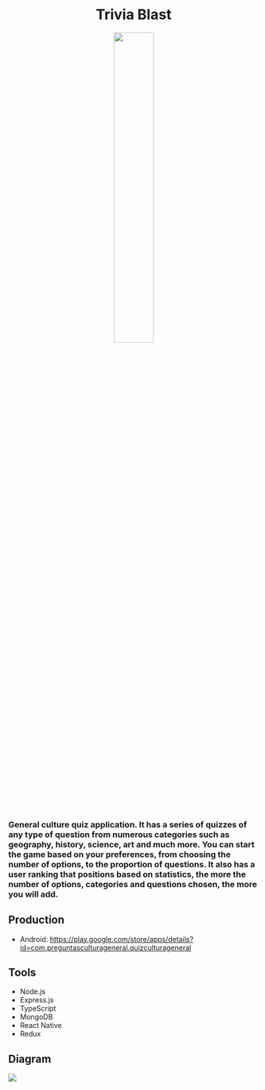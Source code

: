 <h1 align="center">Trivia Blast</h1>
<div align="center">
  <img src="https://res.cloudinary.com/projects-emanuek/image/upload/v1713812172/culture/logo_trivia_mpgg7y.png" width="40%" />
</div>

<h3>General culture quiz application. It has a series of quizzes of any type of question from numerous categories such as geography, history, science, art and much more. 
You can start the game based on your preferences, from choosing the number of options, to the proportion of questions. It also has a user ranking that positions based on statistics, the more the number of options, categories and questions chosen, the more you will add.</h3>

## Production ##

- Android: https://play.google.com/store/apps/details?id=com.preguntasculturageneral.quizculturageneral

## Tools ##
  
- Node.js
- Express.js
- TypeScript
- MongoDB
- React Native
- Redux

## Diagram ##

<img src="https://res.cloudinary.com/projects-emanuek/image/upload/v1710080178/portfolio/culture_igg5km.jpg" />
